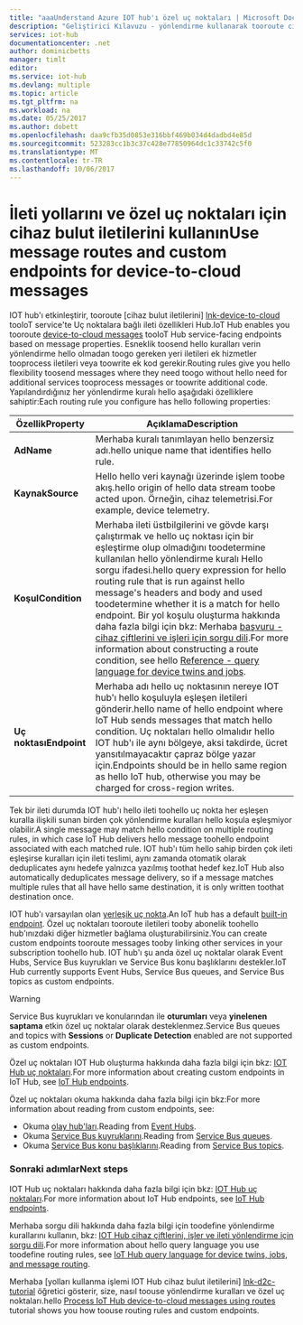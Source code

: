 ```yaml
---
title: "aaaUnderstand Azure IOT hub'ı özel uç noktaları | Microsoft Docs"
description: "Geliştirici Kılavuzu - yönlendirme kullanarak tooroute cihaz bulut iletilerini toocustom uç noktaları kuralları."
services: iot-hub
documentationcenter: .net
author: dominicbetts
manager: timlt
editor: 
ms.service: iot-hub
ms.devlang: multiple
ms.topic: article
ms.tgt_pltfrm: na
ms.workload: na
ms.date: 05/25/2017
ms.author: dobett
ms.openlocfilehash: daa9cfb35d0853e316bbf469b034d4dadbd4e85d
ms.sourcegitcommit: 523283cc1b3c37c428e77850964dc1c33742c5f0
ms.translationtype: MT
ms.contentlocale: tr-TR
ms.lasthandoff: 10/06/2017
---
```

# <a name="use-message-routes-and-custom-endpoints-for-device-to-cloud-messages"></a><span data-ttu-id="032a7-103">İleti yollarını ve özel uç noktaları için cihaz bulut iletilerini kullanın</span><span class="sxs-lookup"><span data-stu-id="032a7-103">Use message routes and custom endpoints for device-to-cloud messages</span></span>

<span data-ttu-id="032a7-104">IOT hub'ı etkinleştirir, tooroute [cihaz bulut iletilerini] [ lnk-device-to-cloud] tooIoT service'te Uç noktalara bağlı ileti özellikleri Hub.</span><span class="sxs-lookup"><span data-stu-id="032a7-104">IoT Hub enables you tooroute [device-to-cloud messages][lnk-device-to-cloud] tooIoT Hub service-facing endpoints based on message properties.</span></span> <span data-ttu-id="032a7-105">Esneklik toosend hello kuralları verin yönlendirme hello olmadan toogo gereken yeri iletileri ek hizmetler tooprocess iletileri veya toowrite ek kod gerekir.</span><span class="sxs-lookup"><span data-stu-id="032a7-105">Routing rules give you hello flexibility toosend messages where they need toogo without hello need for additional services tooprocess messages or toowrite additional code.</span></span> <span data-ttu-id="032a7-106">Yapılandırdığınız her yönlendirme kuralı hello aşağıdaki özelliklere sahiptir:</span><span class="sxs-lookup"><span data-stu-id="032a7-106">Each routing rule you configure has hello following properties:</span></span>

| <span data-ttu-id="032a7-107">Özellik</span><span class="sxs-lookup"><span data-stu-id="032a7-107">Property</span></span>      | <span data-ttu-id="032a7-108">Açıklama</span><span class="sxs-lookup"><span data-stu-id="032a7-108">Description</span></span> |
| ------------- | ----------- |
| <span data-ttu-id="032a7-109">**Ad**</span><span class="sxs-lookup"><span data-stu-id="032a7-109">**Name**</span></span>      | <span data-ttu-id="032a7-110">Merhaba kuralı tanımlayan hello benzersiz adı.</span><span class="sxs-lookup"><span data-stu-id="032a7-110">hello unique name that identifies hello rule.</span></span> |
| <span data-ttu-id="032a7-111">**Kaynak**</span><span class="sxs-lookup"><span data-stu-id="032a7-111">**Source**</span></span>    | <span data-ttu-id="032a7-112">Hello hello veri kaynağı üzerinde işlem toobe akış.</span><span class="sxs-lookup"><span data-stu-id="032a7-112">hello origin of hello data stream toobe acted upon.</span></span> <span data-ttu-id="032a7-113">Örneğin, cihaz telemetrisi.</span><span class="sxs-lookup"><span data-stu-id="032a7-113">For example, device telemetry.</span></span> |
| <span data-ttu-id="032a7-114">**Koşul**</span><span class="sxs-lookup"><span data-stu-id="032a7-114">**Condition**</span></span> | <span data-ttu-id="032a7-115">Merhaba ileti üstbilgilerini ve gövde karşı çalıştırmak ve hello uç noktası için bir eşleştirme olup olmadığını toodetermine kullanılan hello yönlendirme kuralı Hello sorgu ifadesi.</span><span class="sxs-lookup"><span data-stu-id="032a7-115">hello query expression for hello routing rule that is run against hello message's headers and body and used toodetermine whether it is a match for hello endpoint.</span></span> <span data-ttu-id="032a7-116">Bir yol koşulu oluşturma hakkında daha fazla bilgi için bkz: Merhaba [başvuru - cihaz çiftlerini ve işleri için sorgu dili][lnk-devguide-query-language].</span><span class="sxs-lookup"><span data-stu-id="032a7-116">For more information about constructing a route condition, see hello [Reference - query language for device twins and jobs][lnk-devguide-query-language].</span></span> |
| <span data-ttu-id="032a7-117">**Uç noktası**</span><span class="sxs-lookup"><span data-stu-id="032a7-117">**Endpoint**</span></span>  | <span data-ttu-id="032a7-118">Merhaba adı hello uç noktasının nereye IOT hub'ı hello koşuluyla eşleşen iletileri gönderir.</span><span class="sxs-lookup"><span data-stu-id="032a7-118">hello name of hello endpoint where IoT Hub sends messages that match hello condition.</span></span> <span data-ttu-id="032a7-119">Uç noktaları hello olmalıdır hello IOT hub'ı ile aynı bölgeye, aksi takdirde, ücret yansıtılmayacaktır çapraz bölge yazar için.</span><span class="sxs-lookup"><span data-stu-id="032a7-119">Endpoints should be in hello same region as hello IoT hub, otherwise you may be charged for cross-region writes.</span></span> |

<span data-ttu-id="032a7-120">Tek bir ileti durumda IOT hub'ı hello ileti toohello uç nokta her eşleşen kuralla ilişkili sunan birden çok yönlendirme kuralları hello koşula eşleşmiyor olabilir.</span><span class="sxs-lookup"><span data-stu-id="032a7-120">A single message may match hello condition on multiple routing rules, in which case IoT Hub delivers hello message toohello endpoint associated with each matched rule.</span></span> <span data-ttu-id="032a7-121">IOT hub'ı tüm hello sahip birden çok ileti eşleşirse kuralları için ileti teslimi, aynı zamanda otomatik olarak deduplicates aynı hedefe yalnızca yazılmış toothat hedef kez.</span><span class="sxs-lookup"><span data-stu-id="032a7-121">IoT Hub also automatically deduplicates message delivery, so if a message matches multiple rules that all have hello same destination, it is only written toothat destination once.</span></span>

<span data-ttu-id="032a7-122">IOT hub'ı varsayılan olan [yerleşik uç nokta][lnk-built-in].</span><span class="sxs-lookup"><span data-stu-id="032a7-122">An IoT hub has a default [built-in endpoint][lnk-built-in].</span></span> <span data-ttu-id="032a7-123">Özel uç noktaları tooroute iletileri tooby abonelik toohello hub'ınızdaki diğer hizmetler bağlama oluşturabilirsiniz.</span><span class="sxs-lookup"><span data-stu-id="032a7-123">You can create custom endpoints tooroute messages tooby linking other services in your subscription toohello hub.</span></span> <span data-ttu-id="032a7-124">IOT hub'ı şu anda özel uç noktalar olarak Event Hubs, Service Bus kuyrukları ve Service Bus konu başlıklarını destekler.</span><span class="sxs-lookup"><span data-stu-id="032a7-124">IoT Hub currently supports Event Hubs, Service Bus queues, and Service Bus topics as custom endpoints.</span></span>

> [!WARNING]
> <span data-ttu-id="032a7-125">Service Bus kuyrukları ve konularından ile **oturumları** veya **yinelenen saptama** etkin özel uç noktalar olarak desteklenmez.</span><span class="sxs-lookup"><span data-stu-id="032a7-125">Service Bus queues and topics with **Sessions** or **Duplicate Detection** enabled are not supported as custom endpoints.</span></span>

<span data-ttu-id="032a7-126">Özel uç noktaları IOT Hub oluşturma hakkında daha fazla bilgi için bkz: [IOT Hub uç noktaları][lnk-devguide-endpoints].</span><span class="sxs-lookup"><span data-stu-id="032a7-126">For more information about creating custom endpoints in IoT Hub, see [IoT Hub endpoints][lnk-devguide-endpoints].</span></span>

<span data-ttu-id="032a7-127">Özel uç noktaları okuma hakkında daha fazla bilgi için bkz:</span><span class="sxs-lookup"><span data-stu-id="032a7-127">For more information about reading from custom endpoints, see:</span></span>

* <span data-ttu-id="032a7-128">Okuma [olay hub'ları][lnk-getstarted-eh].</span><span class="sxs-lookup"><span data-stu-id="032a7-128">Reading from [Event Hubs][lnk-getstarted-eh].</span></span>
* <span data-ttu-id="032a7-129">Okuma [Service Bus kuyruklarını][lnk-getstarted-queue].</span><span class="sxs-lookup"><span data-stu-id="032a7-129">Reading from [Service Bus queues][lnk-getstarted-queue].</span></span>
* <span data-ttu-id="032a7-130">Okuma [Service Bus konu başlıklarını][lnk-getstarted-topic].</span><span class="sxs-lookup"><span data-stu-id="032a7-130">Reading from [Service Bus topics][lnk-getstarted-topic].</span></span>

### <a name="next-steps"></a><span data-ttu-id="032a7-131">Sonraki adımlar</span><span class="sxs-lookup"><span data-stu-id="032a7-131">Next steps</span></span>

<span data-ttu-id="032a7-132">IOT Hub uç noktaları hakkında daha fazla bilgi için bkz: [IOT Hub uç noktaları][lnk-devguide-endpoints].</span><span class="sxs-lookup"><span data-stu-id="032a7-132">For more information about IoT Hub endpoints, see [IoT Hub endpoints][lnk-devguide-endpoints].</span></span>

<span data-ttu-id="032a7-133">Merhaba sorgu dili hakkında daha fazla bilgi için toodefine yönlendirme kurallarını kullanın, bkz: [IOT Hub cihaz çiftlerini, işler ve ileti yönlendirme için sorgu dili][lnk-devguide-query-language].</span><span class="sxs-lookup"><span data-stu-id="032a7-133">For more information about hello query language you use toodefine routing rules, see [IoT Hub query language for device twins, jobs, and message routing][lnk-devguide-query-language].</span></span>

<span data-ttu-id="032a7-134">Merhaba [yolları kullanma işlemi IOT Hub cihaz bulut iletilerini] [ lnk-d2c-tutorial] öğretici gösterir, size, nasıl toouse yönlendirme kuralları ve özel uç noktaları.</span><span class="sxs-lookup"><span data-stu-id="032a7-134">hello [Process IoT Hub device-to-cloud messages using routes][lnk-d2c-tutorial] tutorial shows you how toouse routing rules and custom endpoints.</span></span>

[lnk-built-in]: iot-hub-devguide-messages-read-builtin.md
[lnk-device-to-cloud]: iot-hub-devguide-messages-d2c.md
[lnk-devguide-query-language]: iot-hub-devguide-query-language.md
[lnk-devguide-endpoints]: iot-hub-devguide-endpoints.md
[lnk-d2c-tutorial]: iot-hub-csharp-csharp-process-d2c.md
[lnk-getstarted-eh]: ../event-hubs/event-hubs-csharp-ephcs-getstarted.md
[lnk-getstarted-queue]: ../service-bus-messaging/service-bus-dotnet-get-started-with-queues.md
[lnk-getstarted-topic]: ../service-bus-messaging/service-bus-dotnet-how-to-use-topics-subscriptions.md
